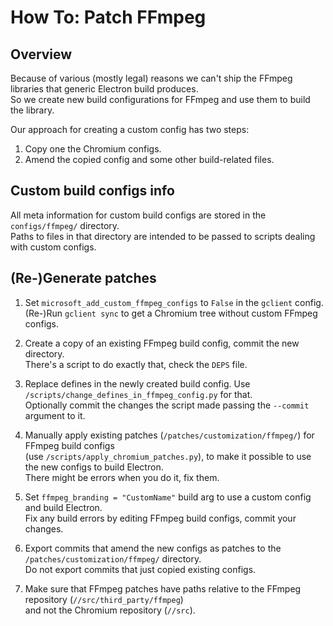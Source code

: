 # How To: Patch FFmpeg

## Overview

Because of various (mostly legal) reasons we can't ship the FFmpeg libraries that generic Electron build produces.  
So we create new build configurations for FFmpeg and use them to build the library.

Our approach for creating a custom config has two steps:
1. Copy one the Chromium configs.
2. Amend the copied config and some other build-related files.

## Custom build configs info

All meta information for custom build configs are stored in the `configs/ffmpeg/` directory.  
Paths to files in that directory are intended to be passed to scripts dealing with custom configs.

## (Re-)Generate patches

1.  Set `microsoft_add_custom_ffmpeg_configs` to `False` in the `gclient` config.  
    (Re-)Run `gclient sync` to get a Chromium tree without custom FFmpeg configs.

1.  Create a copy of an existing FFmpeg build config, commit the new directory.  
    There's a script to do exactly that, check the `DEPS` file.

1.  Replace defines in the newly created build config.
    Use `/scripts/change_defines_in_ffmpeg_config.py` for that.  
    Optionally commit the changes the script made passing the `--commit` argument to it.

1.  Manually apply existing patches (`/patches/customization/ffmpeg/`) for FFmpeg build configs  
    (use `/scripts/apply_chromium_patches.py`), to make it possible to use the new configs to build Electron.  
    There might be errors when you do it, fix them.

1.  Set `ffmpeg_branding = "CustomName"` build arg to use a custom config and build Electron.  
    Fix any build errors by editing FFmpeg build configs, commit your changes.

1.  Export commits that amend the new configs as patches to the `/patches/customization/ffmpeg/` directory.  
    Do not export commits that just copied existing configs.

1.  Make sure that FFmpeg patches have paths relative to the FFmpeg repository (`//src/third_party/ffmpeg`)  
    and not the Chromium repository (`//src`).
